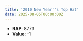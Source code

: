 ```yaml
---
title: '2010 New Year''s Top Hat'
date: 2025-08-05T00:00:00Z
---
```

- **RAP**: 8773
- **Value**: -1
